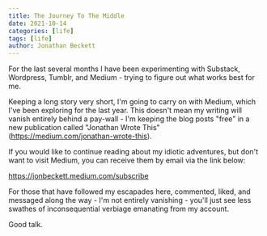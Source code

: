 ```yaml
---
title: The Journey To The Middle
date: 2021-10-14
categories: [life]
tags: [life]
author: Jonathan Beckett
---
```


For the last several months I have been experimenting with Substack, Wordpress, Tumblr, and Medium - trying to figure out what works best for me.

Keeping a long story very short, I'm going to carry on with Medium, which I've been exploring for the last year. This doesn't mean my writing will vanish entirely behind a pay-wall - I'm keeping the blog posts "free" in a new publication called "Jonathan Wrote This" (https://medium.com/jonathan-wrote-this).

If you would like to continue reading about my idiotic adventures, but don't want to visit Medium, you can receive them by email via the link below:

https://jonbeckett.medium.com/subscribe

For those that have followed my escapades here, commented, liked, and messaged along the way - I'm not entirely vanishing - you'll just see less swathes of inconsequential verbiage emanating from my account.

Good talk.